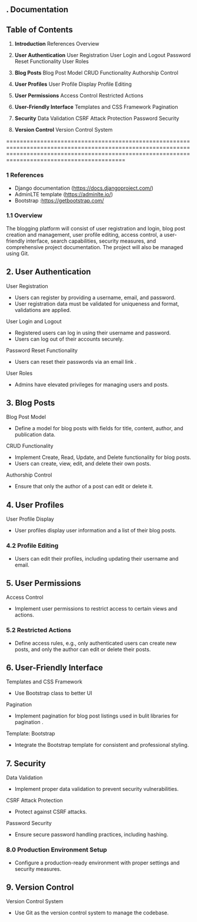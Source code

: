 ## . Documentation


## Table of Contents

1. **Introduction**
References
Overview

2. **User Authentication**
    User Registration
    User Login and Logout
    Password Reset Functionality
    User Roles

3. **Blog Posts**
    Blog Post Model
    CRUD Functionality
    Authorship Control

4. **User Profiles**
    User Profile Display
    Profile Editing

5. **User Permissions**
    Access Control
    Restricted Actions

6. **User-Friendly Interface**
    Templates and CSS Framework
    Pagination


7. **Security**
    Data Validation
    CSRF Attack Protection
    Password Security

8. **Version Control**
    Version Control System



=====================================================================================================================================================================================================

### 1 References

- Django documentation (https://docs.djangoproject.com/) 
- AdminLTE template (https://adminlte.io/)
- Bootstrap :https://getbootstrap.com/ 


### 1.1 Overview

The blogging platform will consist of user registration and login, blog post creation and management, user profile editing, access control, 
a user-friendly interface, search capabilities, security measures, and comprehensive project documentation.
The project will also be managed using Git.

## 2. User Authentication

 User Registration

- Users can register by providing a username, email, and password.
- User registration data must be validated for uniqueness and format, validations are applied.

 User Login and Logout

- Registered users can log in using their username and password.
- Users can log out of their accounts securely.

Password Reset Functionality

- Users can reset their passwords via an email link .

User Roles

- Admins have elevated privileges for managing users and posts.

## 3. Blog Posts
 Blog Post Model

- Define a model for blog posts with fields for title, content, author, and  publication  data.

CRUD Functionality

- Implement Create, Read, Update, and Delete functionality for blog posts.
- Users can create, view, edit, and delete their own posts.

Authorship Control

- Ensure that only the author of a post can edit or delete it.

## 4. User Profiles

User Profile Display

- User profiles display user information and a list of their blog posts.

### 4.2 Profile Editing

- Users can edit their profiles, including updating their username and email.

## 5. User Permissions

Access Control

- Implement user permissions to restrict access to certain views and actions.

### 5.2 Restricted Actions

- Define access rules, e.g., only authenticated users can create new posts, and only the author can edit or delete their posts.

## 6. User-Friendly Interface

 Templates and CSS Framework

- Use Bootstrap class to better UI

Pagination

- Implement pagination for blog post listings used in bulit libraries for pagination .

Template: Bootstrap

- Integrate the Bootstrap template for consistent and professional styling.

## 7. Security

Data Validation

- Implement proper data validation to prevent security vulnerabilities.

CSRF Attack Protection

- Protect against CSRF attacks.

Password Security

- Ensure secure password handling practices, including hashing.


### 8.0 Production Environment Setup

- Configure a production-ready environment with proper settings and security   measures.


## 9. Version Control

Version Control System

- Use Git as the version control system to manage the codebase.



